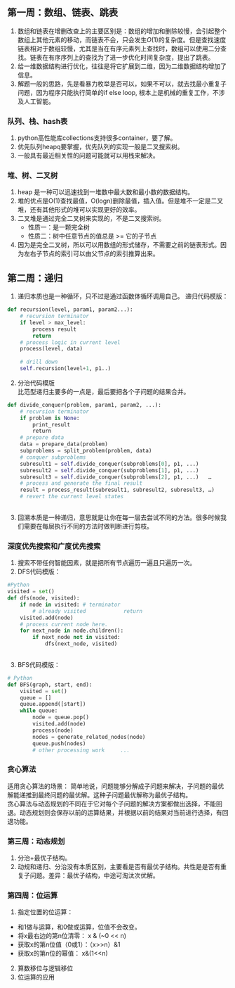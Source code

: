## 第一周：数组、链表、跳表
1. 数组和链表在增删改查上的主要区别是：数组的增加和删除较慢，会引起整个数组上其他元素的移动，而链表不会，只会发生$O(1)$的复杂度。但是查找速度链表相对于数组较慢，尤其是当在有序元素列上查找时，数组可以使用二分查找。链表在有序序列上的查找为了进一步优化时间复杂度，提出了跳表。
2. 给一维数据结构进行优化，往往是将它扩展到二维，因为二维数据结构增加了信息。
3. 解题一般的思路，先是看暴力枚举是否可以，如果不可以，就去找最小重复子问题，因为程序只能执行简单的if else loop, 根本上是机械的重复工作，不涉及人工智能。

### 队列、栈、hash表

1. python高性能库collections支持很多container，要了解。
2. 优先队列heapq要掌握，优先队列的实现一般是二叉搜索树。
3. 一般具有最近相关性的问题可能就可以用栈来解决。  

### 堆、树、二叉树
1. heap 是一种可以迅速找到一堆数中最大数和最小数的数据结构。
2. 堆的优点是O(1)查找最值，O(logn)删除最值，插入值。但是堆不一定是二叉堆，还有其他形式的堆可以实现更好的效率。
3. 二叉堆是通过完全二叉树来实现的，不是二叉搜索树。  
    * 性质一：是一颗完全树
    * 性质二：树中任意节点的值总是 >=  它的子节点  
4. 因为是完全二叉树，所以可以用数组的形式储存，不需要之前的链表形式。因为左右子节点的索引可以由父节点的索引推算出来。

## 第二周：递归
1. 递归本质也是一种循环，只不过是通过函数体循环调用自己。
递归代码模版：   

```python
def recursion(level, param1, param2...):
    # recursion terminator
    if level > max_level:
        process result
        return
    # process logic in current level
    process(level, data)
    
    # drill down
    self.recursion(level+1, p1..)
```  

2. 分治代码模版  
比范型递归主要多的一点是，最后要把各个子问题的结果合并。   

```python  
def divide_conquer(problem, param1, param2, ...):   
    # recursion terminator   
    if problem is None: 	
        print_result 	
        return   
    # prepare data   
    data = prepare_data(problem)   
    subproblems = split_problem(problem, data)   
    # conquer subproblems   
    subresult1 = self.divide_conquer(subproblems[0], p1, ...)   
    subresult2 = self.divide_conquer(subproblems[1], p1, ...)   
    subresult3 = self.divide_conquer(subproblems[2], p1, ...)   …  
    # process and generate the final result   
    result = process_result(subresult1, subresult2, subresult3, …)	  
    # revert the current level states  
    
```   

3. 回溯本质是一种递归，意思就是让你在每一层去尝试不同的方法。很多时候我们需要在每层执行不同的方法时做判断进行剪枝。

### 深度优先搜索和广度优先搜索
1. 搜索不带任何智能因素，就是把所有节点遍历一遍且只遍历一次。
2. DFS代码模版：  

```python  
#Python
visited = set() 
def dfs(node, visited):    
    if node in visited: # terminator    
        # already visited     	     return 	
    visited.add(node) 	
    # process current node here.
    for next_node in node.children():
        if next_node not in visited:
            dfs(next_node, visited) 
    
```   
3. BFS代码模版：  
 
```python
# Python
def BFS(graph, start, end):    
    visited = set()	
    queue = [] 	
    queue.append([start]) 	
    while queue: 		
        node = queue.pop() 	
        visited.add(node)		
        process(node) 		
        nodes = generate_related_nodes(node) 
        queue.push(nodes)	
        # other processing work 	...
```  

### 贪心算法
适用贪心算法的场景： 简单地说，问题能够分解成子问题来解决，子问题的最优解能递推到最终问题的最优解。这种子问题最优解称为最优子结构。  
贪心算法与动态规划的不同在于它对每个子问题的解决方案都做出选择，不能回退。动态规划则会保存以前的运算结果，并根据以前的结果对当前进行选择，有回退功能。   

###  第三周：动态规划  
1. 分治+最优子结构。
2. 动规和递归、分治没有本质区别，主要看是否有最优子结构。共性是是否有重复子问题。差异：最优子结构，中途可淘汰次优解。    

### 第四周：位运算  
1. 指定位置的位运算：

* 和1做与运算，和0做或运算，位值不会改变。  
* 将x最右边的第n位清零： x & (~0 << n)  
* 获取x的第n位值（0或1）：（x>>n）&1
* 获取x的第n位的幂值： x&(1<<n)


2. 算数移位与逻辑移位
3. 位运算的应用

